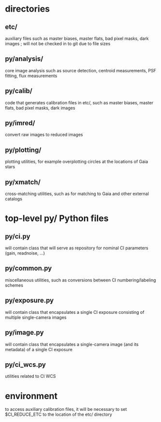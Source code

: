 # directories

## etc/
auxiliary files such as master biases, master flats, bad pixel masks, dark images ; will not be checked in to git due to file sizes

## py/analysis/
core image analysis such as source detection, centroid measurements, PSF fitting, flux measurements

## py/calib/
code that generates calibration files in etc/, such as master biases, master flats, bad pixel masks, dark images

## py/imred/
convert raw images to reduced images

## py/plotting/
plotting utilities, for example overplotting circles at the locations of Gaia stars

## py/xmatch/
cross-matching utilities, such as for matching to Gaia and other external catalogs

# top-level py/ Python files

## py/ci.py
will contain class that will serve as repository for nominal CI parameters (gain, readnoise, ...)

## py/common.py
miscellaneous utilities, such as conversions between CI numbering/labeling schemes

## py/exposure.py
will contain class that encapsulates a single CI exposure consisting of multiple single-camera images

## py/image.py
will contain class that encapsulates a single-camera image (and its metadata) of a single CI exposure

## py/ci_wcs.py
utilities related to CI WCS

# environment
to access auxiliary calibration files, it will be necessary to set \$CI\_REDUCE\_ETC to the location of the etc/ directory
